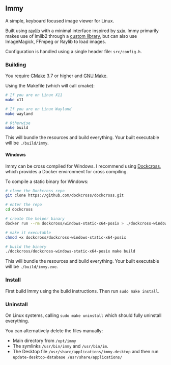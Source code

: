 
## Immy

A simple, keyboard focused image viewer for Linux. 

Built using [raylib](https://github.com/raysan5/raylib) with a minimal interface inspired by [sxiv](https://github.com/xyb3rt/sxiv).
Immy primarily makes use of Imlib2 through a [custom library](./src/imylib2/), but can also use ImageMagick, FFmpeg or Raylib to load images.

Configuration is handled using a single header file: `src/config.h`.


### Building

You require [CMake](https://cmake.org/) 3.7 or higher and [GNU Make](https://www.gnu.org/software/make/).

Using the Makefile (which will call cmake):
```sh
# If you are on Linux X11
make x11

# If you are on Linux Wayland
make wayland

# Otherwise
make build
```

This will bundle the resources and build everything. Your built executable will be `./build/immy`.


#### Windows

Immy can be cross compiled for Windows. 
I recommend using [Dockcross](https://github.com/dockcross/dockcross), 
which provides a Docker environment for cross compiling.

To compile a static binary for Windows:
```sh
# clone the Dockcross repo
git clone https://github.com/dockcross/dockcross.git

# enter the repo
cd dockcross 

# create the helper binary
docker run --rm dockcross/windows-static-x64-posix > ./dockcross-windows-static-x64-posix

# make it executable
chmod +x dockcross/dockcross-windows-static-x64-posix

# build the binary
./dockcross/dockcross-windows-static-x64-posix make build
```

This will bundle the resources and build everything. Your built executable will be `./build/immy.exe`.


### Install

First build Immy using the build instructions. Then run `sudo make install`.

### Uninstall

On Linux systems, calling `sudo make uninstall` which should fully uninstall everything.

You can alternatively delete the files manually:
- Main directory from `/opt/immy`
- The symlinks `/usr/bin/immy` and `/usr/bin/im`.
- The Desktop file `/usr/share/applications/immy.desktop` and then run `update-desktop-database /usr/share/applications/`

